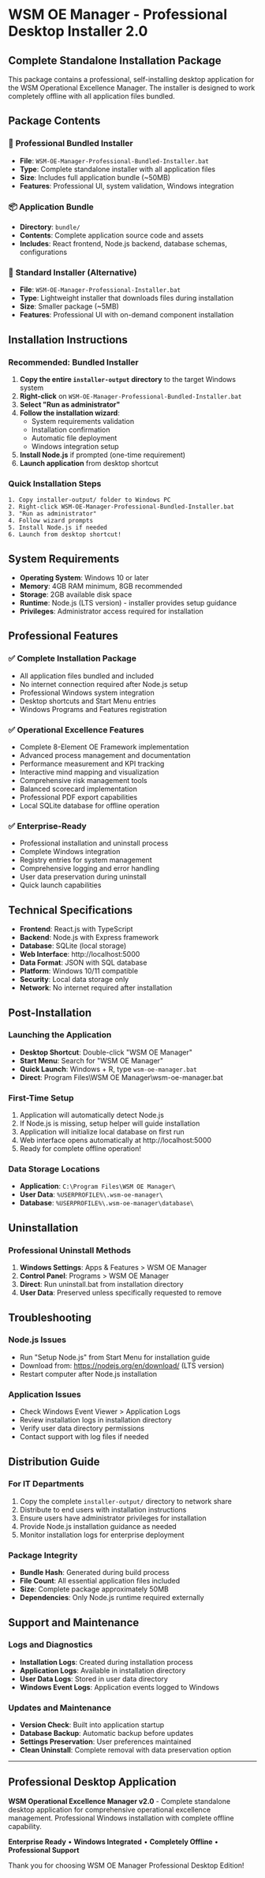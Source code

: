 # WSM OE Manager - Professional Desktop Installer 2.0

## Complete Standalone Installation Package

This package contains a professional, self-installing desktop application for the WSM Operational Excellence Manager. The installer is designed to work completely offline with all application files bundled.

## Package Contents

### 🎯 **Professional Bundled Installer**
- **File**: `WSM-OE-Manager-Professional-Bundled-Installer.bat`
- **Type**: Complete standalone installer with all application files
- **Size**: Includes full application bundle (~50MB)
- **Features**: Professional UI, system validation, Windows integration

### 📦 **Application Bundle**
- **Directory**: `bundle/`
- **Contents**: Complete application source code and assets
- **Includes**: React frontend, Node.js backend, database schemas, configurations

### 🔧 **Standard Installer** (Alternative)
- **File**: `WSM-OE-Manager-Professional-Installer.bat`
- **Type**: Lightweight installer that downloads files during installation
- **Size**: Smaller package (~5MB)
- **Features**: Professional UI with on-demand component installation

## Installation Instructions

### Recommended: Bundled Installer

1. **Copy the entire `installer-output` directory** to the target Windows system
2. **Right-click** on `WSM-OE-Manager-Professional-Bundled-Installer.bat`
3. **Select "Run as administrator"**
4. **Follow the installation wizard**:
   - System requirements validation
   - Installation confirmation
   - Automatic file deployment
   - Windows integration setup
5. **Install Node.js** if prompted (one-time requirement)
6. **Launch application** from desktop shortcut

### Quick Installation Steps
```
1. Copy installer-output/ folder to Windows PC
2. Right-click WSM-OE-Manager-Professional-Bundled-Installer.bat
3. "Run as administrator" 
4. Follow wizard prompts
5. Install Node.js if needed
6. Launch from desktop shortcut!
```

## System Requirements

- **Operating System**: Windows 10 or later
- **Memory**: 4GB RAM minimum, 8GB recommended
- **Storage**: 2GB available disk space
- **Runtime**: Node.js (LTS version) - installer provides setup guidance
- **Privileges**: Administrator access required for installation

## Professional Features

### ✅ **Complete Installation Package**
- All application files bundled and included
- No internet connection required after Node.js setup
- Professional Windows system integration
- Desktop shortcuts and Start Menu entries
- Windows Programs and Features registration

### ✅ **Operational Excellence Features**
- Complete 8-Element OE Framework implementation
- Advanced process management and documentation
- Performance measurement and KPI tracking
- Interactive mind mapping and visualization
- Comprehensive risk management tools
- Balanced scorecard implementation
- Professional PDF export capabilities
- Local SQLite database for offline operation

### ✅ **Enterprise-Ready**
- Professional installation and uninstall process
- Complete Windows integration
- Registry entries for system management
- Comprehensive logging and error handling
- User data preservation during uninstall
- Quick launch capabilities

## Technical Specifications

- **Frontend**: React.js with TypeScript
- **Backend**: Node.js with Express framework
- **Database**: SQLite (local storage)
- **Web Interface**: http://localhost:5000
- **Data Format**: JSON with SQL database
- **Platform**: Windows 10/11 compatible
- **Security**: Local data storage only
- **Network**: No internet required after installation

## Post-Installation

### Launching the Application
- **Desktop Shortcut**: Double-click "WSM OE Manager"
- **Start Menu**: Search for "WSM OE Manager"
- **Quick Launch**: Windows + R, type `wsm-oe-manager.bat`
- **Direct**: Program Files\\WSM OE Manager\\wsm-oe-manager.bat

### First-Time Setup
1. Application will automatically detect Node.js
2. If Node.js is missing, setup helper will guide installation
3. Application will initialize local database on first run
4. Web interface opens automatically at http://localhost:5000
5. Ready for complete offline operation!

### Data Storage Locations
- **Application**: `C:\Program Files\WSM OE Manager\`
- **User Data**: `%USERPROFILE%\.wsm-oe-manager\`
- **Database**: `%USERPROFILE%\.wsm-oe-manager\database\`

## Uninstallation

### Professional Uninstall Methods
1. **Windows Settings**: Apps & Features > WSM OE Manager
2. **Control Panel**: Programs > WSM OE Manager  
3. **Direct**: Run uninstall.bat from installation directory
4. **User Data**: Preserved unless specifically requested to remove

## Troubleshooting

### Node.js Issues
- Run "Setup Node.js" from Start Menu for installation guide
- Download from: https://nodejs.org/en/download/ (LTS version)
- Restart computer after Node.js installation

### Application Issues
- Check Windows Event Viewer > Application Logs
- Review installation logs in installation directory
- Verify user data directory permissions
- Contact support with log files if needed

## Distribution Guide

### For IT Departments
1. Copy the complete `installer-output/` directory to network share
2. Distribute to end users with installation instructions
3. Ensure users have administrator privileges for installation
4. Provide Node.js installation guidance as needed
5. Monitor installation logs for enterprise deployment

### Package Integrity
- **Bundle Hash**: Generated during build process
- **File Count**: All essential application files included
- **Size**: Complete package approximately 50MB
- **Dependencies**: Only Node.js runtime required externally

## Support and Maintenance

### Logs and Diagnostics
- **Installation Logs**: Created during installation process
- **Application Logs**: Available in installation directory
- **User Data Logs**: Stored in user data directory
- **Windows Event Logs**: Application events logged to Windows

### Updates and Maintenance
- **Version Check**: Built into application startup
- **Database Backup**: Automatic backup before updates
- **Settings Preservation**: User preferences maintained
- **Clean Uninstall**: Complete removal with data preservation option

---

## Professional Desktop Application

**WSM Operational Excellence Manager v2.0** - Complete standalone desktop application for comprehensive operational excellence management. Professional Windows installation with complete offline capability.

**Enterprise Ready** • **Windows Integrated** • **Completely Offline** • **Professional Support**

Thank you for choosing WSM OE Manager Professional Desktop Edition!